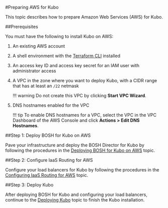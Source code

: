 #Preparing AWS for Kubo

This topic describes how to prepare Amazon Web Services (AWS) for Kubo.

##Prerequisites

You must have the following to install Kubo on AWS:

1. An existing AWS account
1. A shell environment with the [Terraform CLI](https://www.terraform.io/intro/getting-started/install.html) installed
1. An access key ID and access key secret for an IAM user with administrator access
1. A VPC in the zone where you want to deploy Kubo, with a CIDR range that has at least an `/22` netmask

	!!! warning
		Do not create this VPC by clicking **Start VPC Wizard**.

1. DNS hostnames enabled for the VPC 

	!!! tip
		To enable DNS hostnames for a VPC, select the VPC in the VPC Dashboard of the AWS Console and click **Actions > Edit DNS Hostnames**.

##Step 1: Deploy BOSH for Kubo on AWS

Pave your infrastructure and deploy the BOSH Director for Kubo by following the procedures in the [Deploying BOSH for Kubo on AWS](deploying-bosh-aws/) topic.

##Step 2: Configure IaaS Routing for AWS

Configure your load balancers for Kubo by following the procedures in the [Configuring IaaS Routing for AWS](routing-aws/) topic.

##Step 3: Deploy Kubo

After deploying BOSH for Kubo and configuring your load balancers, continue to the [Deploying Kubo](../deploying-kubo/) topic to finish the Kubo installation.

